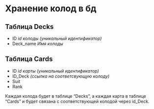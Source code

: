 # Хранение колод в бд

## Таблица Decks
- ID _id колоды (уникальный идентификатор)_
- Deck_name _Имя колоды_

## Таблица Cards
- ID _id карты (уникальный идентификатор)_
- ID_Deck _(ссылка на соответсвующую колоду)_
- Suit
- Rank

Каждая колода будет в таблице “Decks”, а каждая карта в таблице “Cards” и будет связана с соответствующей колодой через id_Deck.
